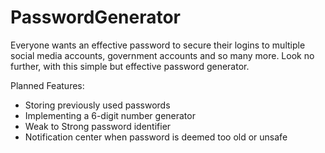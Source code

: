 # PasswordGenerator

Everyone wants an effective password to secure their logins to multiple social media accounts, government accounts and so many more. Look no further, with this simple but effective password generator.

Planned Features:
- Storing previously used passwords
- Implementing a 6-digit number generator
- Weak to Strong password identifier
- Notification center when password is deemed too old or unsafe
